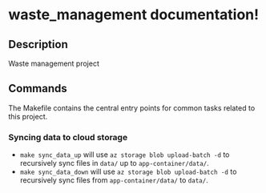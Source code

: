# waste_management documentation!

## Description

Waste management project

## Commands

The Makefile contains the central entry points for common tasks related to this project.

### Syncing data to cloud storage

* `make sync_data_up` will use `az storage blob upload-batch -d` to recursively sync files in `data/` up to `app-container/data/`.
* `make sync_data_down` will use `az storage blob upload-batch -d` to recursively sync files from `app-container/data/` to `data/`.


